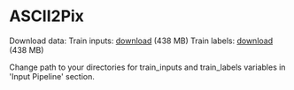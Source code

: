 # ASCII2Pix
Download data:
  Train inputs: [download](https://drive.google.com/file/d/1TZs07OYcsyddnGTC8bKsfYmju70ZVmNn/view?usp=sharing) (438 MB)
  Train labels: [download](https://drive.google.com/file/d/1kBaINEDWxaTWUO0TURXDhRvwnlnpleCx/view?usp=sharing) (438 MB)
  
 Change path to your directories for train_inputs and train_labels variables in 'Input Pipeline' section.
